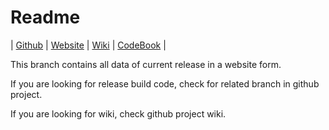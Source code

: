 # Readme

| [Github](https://github.com/h8672/TheGameAgain/) | [Website](https://h8672.github.io/TheGameAgain/) | [Wiki](https://github.com/h8672/TheGameAgain/wiki) | [CodeBook](https://github.com/h8672/TheGameAgain/blob/master/docs/CodeBook.md) |

This branch contains all data of current release in a website form.

If you are looking for release build code, check for related branch in github project.

If you are looking for wiki, check github project wiki.
